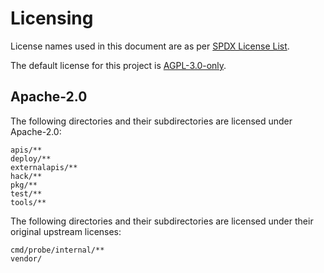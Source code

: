 # Licensing

License names used in this document are as per [SPDX License List](https://spdx.org/licenses/).

The default license for this project is [AGPL-3.0-only](LICENSE).

## Apache-2.0

The following directories and their subdirectories are licensed under Apache-2.0:

```
apis/**
deploy/**
externalapis/**
hack/**
pkg/**
test/**
tools/**
```

The following directories and their subdirectories are licensed under their original upstream licenses:

```
cmd/probe/internal/**
vendor/
```